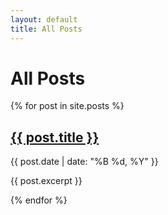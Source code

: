 ```yaml
---
layout: default
title: All Posts
---
```


<h1>All Posts</h1>

<div class="post-list">
  {% for post in site.posts %}
    <div class="post-item">
      <h2><a href="{{ post.url | relative_url }}">{{ post.title }}</a></h2>
      <p class="post-meta">{{ post.date | date: "%B %d, %Y" }}</p>
      <p>{{ post.excerpt }}</p>
    </div>
  {% endfor %}
</div>